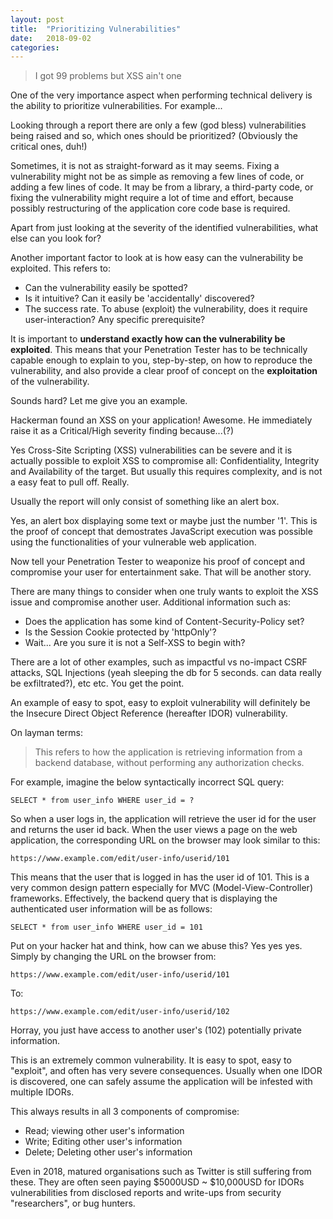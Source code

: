 ```yaml
---
layout: post
title:  "Prioritizing Vulnerabilities"
date:   2018-09-02 
categories: 
---
```

>I got 99 problems but XSS ain't one

One of the very importance aspect when performing technical delivery is the ability to prioritize vulnerabilities. For example... 

Looking through a report there are only a few (god bless) vulnerabilities being raised and so, which ones should be prioritized? (Obviously the critical ones, duh!)

Sometimes, it is not as straight-forward as it may seems. Fixing a vulnerability might not be as simple as removing a few lines of code, or adding a few lines of code. It may be from a library, a third-party code, or fixing the vulnerability might require a lot of time and effort, because possibly restructuring of the application core code base is required.

Apart from just looking at the severity of the identified vulnerabilities, what else can you look for?

Another important factor to look at is how easy can the vulnerability be exploited. This refers to:
- Can the vulnerability easily be spotted?
- Is it intuitive? Can it easily be 'accidentally' discovered?
- The success rate. To abuse (exploit) the vulnerability, does it require user-interaction? Any specific prerequisite?

It is important to <b>understand exactly how can the vulnerability be exploited</b>. This means that your Penetration Tester has to be technically capable enough to explain to you, step-by-step, on how to reproduce the vulnerability, and also provide a clear proof of concept on the <b>exploitation</b> of the vulnerability. 

Sounds hard? Let me give you an example.

Hackerman found an XSS on your application! Awesome. He immediately raise it as a Critical/High severity finding because...(?)

Yes Cross-Site Scripting (XSS) vulnerabilities can be severe and it is actually possible to exploit XSS to compromise all: Confidentiality, Integrity and Availability of the target. But usually this requires complexity, and is not a easy feat to pull off. Really. 

Usually the report will only consist of something like an alert box.

Yes, an alert box displaying some text or maybe just the number '1'. This is the proof of concept that demostrates JavaScript execution was possible using the functionalities of your vulnerable web application.

Now tell your Penetration Tester to weaponize his proof of concept and compromise your user for entertainment sake. That will be another story.

There are many things to consider when one truly wants to exploit the XSS issue and compromise another user. Additional information such as:
- Does the application has some kind of Content-Security-Policy set?
- Is the Session Cookie protected by 'httpOnly'?
- Wait... Are you sure it is not a Self-XSS to begin with?

There are a lot of other examples, such as impactful vs no-impact CSRF attacks, SQL Injections (yeah sleeping the db for 5 seconds. can data really be exfiltrated?), etc etc. You get the point.

An example of easy to spot, easy to exploit vulnerability will definitely be the Insecure Direct Object Reference (hereafter IDOR) vulnerability.

On layman terms:
>This refers to how the application is retrieving information from a backend database, without performing any authorization checks.

For example, imagine the below syntactically incorrect SQL query:

`SELECT * from user_info WHERE user_id = ?`

So when a user logs in, the application will retrieve the user id for the user and returns the user id back. When the user views a page on the web application, the corresponding URL on the browser may look similar to this:

`https://www.example.com/edit/user-info/userid/101`

This means that the user that is logged in has the user id of 101. This is a very common design pattern especially for MVC (Model-View-Controller) frameworks. Effectively, the backend query that is displaying the authenticated user information will be as follows:

`SELECT * from user_info WHERE user_id = 101`

Put on your hacker hat and think, how can we abuse this? Yes yes yes. Simply by changing the URL on the browser from:

`https://www.example.com/edit/user-info/userid/101`

To:

`https://www.example.com/edit/user-info/userid/102`

Horray, you just have access to another user's (102) potentially private information.

This is an extremely common vulnerability. It is easy to spot, easy to "exploit", and often has very severe consequences. Usually when one IDOR is discovered, one can safely assume the application will be infested with multiple IDORs.

This always results in all 3 components of compromise:
- Read; viewing other user's information
- Write; Editing other user's information
- Delete; Deleting other user's information

Even in 2018, matured organisations such as Twitter is still suffering from these. They are often seen paying $5000USD ~ $10,000USD for IDORs vulnerabilities from disclosed reports and write-ups from security "researchers", or bug hunters.




